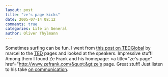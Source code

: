 ```yaml
---
layout: post
title: "ze's page kicks"
date: 2005-07-14 08:12
comments: true
categories: Life in General
author: Oliver Thylmann
---
```



Sometimes surfing can be fun. I  went from [this post on TEDGlobal](http://marcellomedia.blogs.com/mrb/2005/07/tedglobal_.html) by marcel to the [TED](http://www.ted.com/) pages and looked at the speakers. Impressive stuff! Among them I found Ze Frank and his homepage: &lt;a title=&quot;ze's page&quot; href=&quot;http://www.zefrank.com/&quot;&gt;ze's page. Great stuff! Just listen to his take [on communication](http://www.zefrank.com/punc/).


